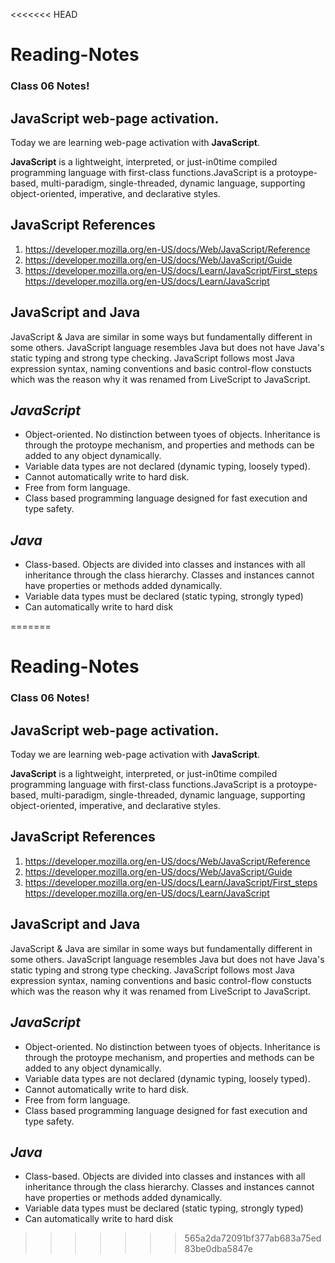 <<<<<<< HEAD
# Reading-Notes

### Class 06 Notes!

## JavaScript web-page activation.

Today we are learning web-page activation with **JavaScript**.

**JavaScript** is a lightweight, interpreted, or just-in0time compiled programming language with first-class functions.JavaScript is a protoype-based, multi-paradigm, single-threaded, dynamic language, supporting object-oriented, imperative, and declarative styles.

## JavaScript References

1. https://developer.mozilla.org/en-US/docs/Web/JavaScript/Reference
2. https://developer.mozilla.org/en-US/docs/Web/JavaScript/Guide
3. https://developer.mozilla.org/en-US/docs/Learn/JavaScript/First_steps
https://developer.mozilla.org/en-US/docs/Learn/JavaScript

## JavaScript and Java

JavaScript & Java are similar in some ways but fundamentally different in some others. JavaScript language resembles Java but does not have Java's static typing and strong type checking. JavaScript follows most Java expression syntax, naming conventions and basic control-flow constucts which was the reason why it was renamed from LiveScript to JavaScript.

## ***JavaScript***
- Object-oriented. No distinction between tyoes of objects. Inheritance is through the protoype mechanism, and properties and methods can be added to any object dynamically.
- Variable data types are not declared (dynamic typing, loosely typed).
- Cannot automatically write to hard disk.
- Free from form language.
- Class based programming language designed for fast execution and type safety.

## ***Java***
- Class-based. Objects are divided into classes and instances with all inheritance through the class hierarchy. Classes and instances cannot have properties or methods added dynamically.
- Variable data types must be declared (static typing, strongly typed)
- Can automatically write to hard disk


=======
# Reading-Notes

### Class 06 Notes!

## JavaScript web-page activation.

Today we are learning web-page activation with **JavaScript**.

**JavaScript** is a lightweight, interpreted, or just-in0time compiled programming language with first-class functions.JavaScript is a protoype-based, multi-paradigm, single-threaded, dynamic language, supporting object-oriented, imperative, and declarative styles.

## JavaScript References

1. https://developer.mozilla.org/en-US/docs/Web/JavaScript/Reference
2. https://developer.mozilla.org/en-US/docs/Web/JavaScript/Guide
3. https://developer.mozilla.org/en-US/docs/Learn/JavaScript/First_steps
https://developer.mozilla.org/en-US/docs/Learn/JavaScript

## JavaScript and Java

JavaScript & Java are similar in some ways but fundamentally different in some others. JavaScript language resembles Java but does not have Java's static typing and strong type checking. JavaScript follows most Java expression syntax, naming conventions and basic control-flow constucts which was the reason why it was renamed from LiveScript to JavaScript.

## ***JavaScript***
- Object-oriented. No distinction between tyoes of objects. Inheritance is through the protoype mechanism, and properties and methods can be added to any object dynamically.
- Variable data types are not declared (dynamic typing, loosely typed).
- Cannot automatically write to hard disk.
- Free from form language.
- Class based programming language designed for fast execution and type safety.

## ***Java***
- Class-based. Objects are divided into classes and instances with all inheritance through the class hierarchy. Classes and instances cannot have properties or methods added dynamically.
- Variable data types must be declared (static typing, strongly typed)
- Can automatically write to hard disk


>>>>>>> 565a2da72091bf377ab683a75ed83be0dba5847e

